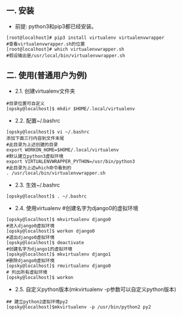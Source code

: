 ## 一. 安装
* 前提: python3和pip3都已经安装。
```
[root@localhost]# pip3 install virtualenv virtualenvwrapper
#查看virtualenvwrapper.sh的位置
[root@localhost]# which virtualenvwrapper.sh
#假设输出是/usr/local/bin/virtualenvwrapper.sh
```
## 二. 使用(普通用户为例)

* 2.1. 创建virtualenv文件夹
```
#目录位置可自定义
[opsky@localhost]$ mkdir $HOME/.local/virtualenv
```
* 2.2. 配置~/.bashrc
```
[opsky@localhost]$ vi ~/.bashrc
添加下面三行内容到文件末尾
#此目录为上述创建的目录
export WORKON_HOME=$HOME/.local/virtualenv
#默认建立python3虚拟环境
export VIRTUALENVWRAPPER_PYTHON=/usr/bin/python3
#此目录为上述which命令看到的
. /usr/local/bin/virtualenvwrapper.sh
```
* 2.3. 生效~/.bashrc
```
[opsky@localhost]$ . ~/.bashrc
```
* 2.4. 使用virtualenv
#创建名字为django0的虚拟环境
```
[opsky@localhost]$ mkvirtualenv django0
#进入django0虚拟环境
[opsky@localhost]$ workon django0
#退出django0虚拟环境
[opsky@localhost]$ deactivate
#创建名字为django1的虚拟环境
[opsky@localhost]$ mkvirtualenv django1
#删除django0虚拟环境
[opsky@localhost]$ rmvirtualenv django0
# 列出所有虚拟环境
[opsky@localhost]$ workon
```
* 2.5. 自定义python版本(mkvirtualenv -p参数可以自定义python版本)
```
## 建立python2虚拟环境py2
[opsky@localhost]$mkvirtualenv -p /usr/bin/python2 py2
```
